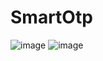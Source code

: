 # SmartOtp
![image](https://github.com/LyVanBong/SmartOtp/assets/87922239/edf1a608-770a-4712-ac89-7e5b48ca03df)
![image](https://github.com/LyVanBong/SmartOtp/assets/87922239/55ae93a2-4669-4a5f-b1e6-86aaa19f334c)
